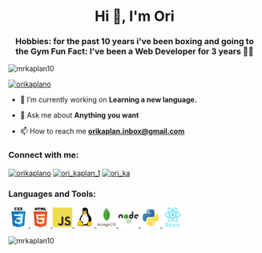 <h1 align="center">Hi 👋, I'm Ori</h1>
<h3 align="center">Hobbies: for the past 10 years i've been boxing and going to the Gym Fun Fact: I've been a Web Developer for 3 years 👩‍💻</h3>

<p align="left"> <img src="https://komarev.com/ghpvc/?username=mrkaplan10&label=Profile%20views&color=0e75b6&style=flat" alt="mrkaplan10" /> </p>

<p align="left"> <a href="https://twitter.com/orikaplano" target="blank"><img src="https://img.shields.io/twitter/follow/orikaplano?logo=twitter&style=for-the-badge" alt="orikaplano" /></a> </p>

- 🔭 I’m currently working on **Learning a new language.**

- 💬 Ask me about **Anything you want**

- 📫 How to reach me **orikaplan.inbox@gmail.com**

<h3 align="left">Connect with me:</h3>
<p align="left">
<a href="https://twitter.com/orikaplano" target="blank"><img align="center" src="https://raw.githubusercontent.com/rahuldkjain/github-profile-readme-generator/master/src/images/icons/Social/twitter.svg" alt="orikaplano" height="30" width="40" /></a>
<a href="https://instagram.com/ori_kaplan_1" target="blank"><img align="center" src="https://raw.githubusercontent.com/rahuldkjain/github-profile-readme-generator/master/src/images/icons/Social/instagram.svg" alt="ori_kaplan_1" height="30" width="40" /></a>
<a href="https://discord.gg/ori_ka" target="blank"><img align="center" src="https://raw.githubusercontent.com/rahuldkjain/github-profile-readme-generator/master/src/images/icons/Social/discord.svg" alt="ori_ka" height="30" width="40" /></a>
</p>

<h3 align="left">Languages and Tools:</h3>
<p align="left"> <a href="https://www.w3schools.com/css/" target="_blank" rel="noreferrer"> <img src="https://raw.githubusercontent.com/devicons/devicon/master/icons/css3/css3-original-wordmark.svg" alt="css3" width="40" height="40"/> </a> <a href="https://www.w3.org/html/" target="_blank" rel="noreferrer"> <img src="https://raw.githubusercontent.com/devicons/devicon/master/icons/html5/html5-original-wordmark.svg" alt="html5" width="40" height="40"/> </a> <a href="https://developer.mozilla.org/en-US/docs/Web/JavaScript" target="_blank" rel="noreferrer"> <img src="https://raw.githubusercontent.com/devicons/devicon/master/icons/javascript/javascript-original.svg" alt="javascript" width="40" height="40"/> </a> <a href="https://www.linux.org/" target="_blank" rel="noreferrer"> <img src="https://raw.githubusercontent.com/devicons/devicon/master/icons/linux/linux-original.svg" alt="linux" width="40" height="40"/> </a> <a href="https://www.mongodb.com/" target="_blank" rel="noreferrer"> <img src="https://raw.githubusercontent.com/devicons/devicon/master/icons/mongodb/mongodb-original-wordmark.svg" alt="mongodb" width="40" height="40"/> </a> <a href="https://nodejs.org" target="_blank" rel="noreferrer"> <img src="https://raw.githubusercontent.com/devicons/devicon/master/icons/nodejs/nodejs-original-wordmark.svg" alt="nodejs" width="40" height="40"/> </a> <a href="https://www.python.org" target="_blank" rel="noreferrer"> <img src="https://raw.githubusercontent.com/devicons/devicon/master/icons/python/python-original.svg" alt="python" width="40" height="40"/> </a> <a href="https://reactjs.org/" target="_blank" rel="noreferrer"> <img src="https://raw.githubusercontent.com/devicons/devicon/master/icons/react/react-original-wordmark.svg" alt="react" width="40" height="40"/> </a> </p>

<p><img align="center" src="https://github-readme-stats.vercel.app/api/top-langs?username=mrkaplan10&show_icons=true&locale=en&layout=compact" alt="mrkaplan10" /></p>

